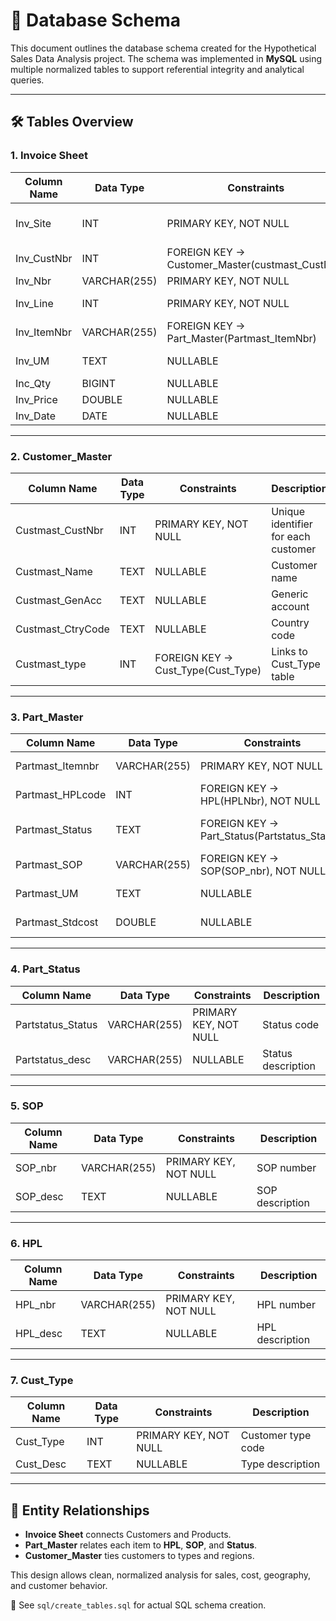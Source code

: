 

# 📘 Database Schema

This document outlines the database schema created for the Hypothetical Sales Data Analysis project. The schema was implemented in **MySQL** using multiple normalized tables to support referential integrity and analytical queries.

---

## 🛠️ Tables Overview

### 1. Invoice Sheet

| Column Name  | Data Type    | Constraints                                       | Description                            |
| ------------ | ------------ | ------------------------------------------------- | -------------------------------------- |
| Inv_Site     | INT          | PRIMARY KEY, NOT NULL                             | Unique identifier for each transaction |
| Inv_CustNbr  | INT          | FOREIGN KEY → Customer_Master(custmast_CustNbr)   | Links to Customer_Master               |
| Inv_Nbr      | VARCHAR(255) | PRIMARY KEY, NOT NULL                             | Invoice number                         |
| Inv_Line     | INT          | PRIMARY KEY, NOT NULL                             | Line number of the invoice             |
| Inv_ItemNbr  | VARCHAR(255) | FOREIGN KEY → Part_Master(Partmast_ItemNbr)       | Links to Part_Master                   |
| Inv_UM       | TEXT         | NULLABLE                                          | Unit of measurement                    |
| Inc_Qty      | BIGINT       | NULLABLE                                          | Quantity invoiced                      |
| Inv_Price    | DOUBLE       | NULLABLE                                          | Price per unit                         |
| Inv_Date     | DATE         | NULLABLE                                          | Invoice date                           |

---

### 2. Customer_Master

| Column Name        | Data Type | Constraints                          | Description                         |
| ------------------ | --------- | ------------------------------------ | ----------------------------------- |
| Custmast_CustNbr   | INT       | PRIMARY KEY, NOT NULL                | Unique identifier for each customer |
| Custmast_Name      | TEXT      | NULLABLE                             | Customer name                       |
| Custmast_GenAcc    | TEXT      | NULLABLE                             | Generic account                     |
| Custmast_CtryCode  | TEXT      | NULLABLE                             | Country code                        |
| Custmast_type      | INT       | FOREIGN KEY → Cust_Type(Cust_Type)   | Links to Cust_Type table            |

---

### 3. Part_Master

| Column Name        | Data Type    | Constraints                                     | Description                  |
| ------------------ | ------------ | ----------------------------------------------- | ---------------------------- |
| Partmast_Itemnbr   | VARCHAR(255) | PRIMARY KEY, NOT NULL                           | Unique part number           |
| Partmast_HPLcode   | INT          | FOREIGN KEY → HPL(HPLNbr), NOT NULL             | Links to HPL table           |
| Partmast_Status    | TEXT         | FOREIGN KEY → Part_Status(Partstatus_Status)    | Links to Part_Status table   |
| Partmast_SOP       | VARCHAR(255) | FOREIGN KEY → SOP(SOP_nbr), NOT NULL            | Links to SOP table           |
| Partmast_UM        | TEXT         | NULLABLE                                        | Unit of measurement          |
| Partmast_Stdcost   | DOUBLE       | NULLABLE                                        | Standard cost                |

---

### 4. Part_Status

| Column Name        | Data Type    | Constraints           | Description        |
| ------------------ | ------------ | --------------------- | ------------------ |
| Partstatus_Status  | VARCHAR(255) | PRIMARY KEY, NOT NULL | Status code        |
| Partstatus_desc    | VARCHAR(255) | NULLABLE              | Status description |

---

### 5. SOP

| Column Name | Data Type    | Constraints           | Description     |
| ----------- | ------------ | --------------------- | --------------- |
| SOP_nbr     | VARCHAR(255) | PRIMARY KEY, NOT NULL | SOP number      |
| SOP_desc    | TEXT         | NULLABLE              | SOP description |

---

### 6. HPL

| Column Name | Data Type    | Constraints           | Description     |
| ----------- | ------------ | --------------------- | --------------- |
| HPL_nbr     | VARCHAR(255) | PRIMARY KEY, NOT NULL | HPL number      |
| HPL_desc    | TEXT         | NULLABLE              | HPL description |

---

### 7. Cust_Type

| Column Name | Data Type | Constraints           | Description        |
| ----------- | --------- | --------------------- | ------------------ |
| Cust_Type   | INT       | PRIMARY KEY, NOT NULL | Customer type code |
| Cust_Desc   | TEXT      | NULLABLE              | Type description   |

---

## 🧱 Entity Relationships

- **Invoice Sheet** connects Customers and Products.
- **Part_Master** relates each item to **HPL**, **SOP**, and **Status**.
- **Customer_Master** ties customers to types and regions.

This design allows clean, normalized analysis for sales, cost, geography, and customer behavior.

📌 See `sql/create_tables.sql` for actual SQL schema creation.
